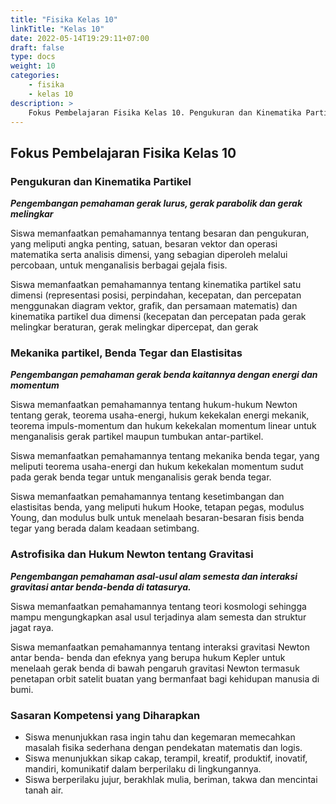 ```yaml
---
title: "Fisika Kelas 10"
linkTitle: "Kelas 10"
date: 2022-05-14T19:29:11+07:00
draft: false
type: docs
weight: 10
categories:
    - fisika
    - kelas 10
description: >
    Fokus Pembelajaran Fisika Kelas 10. Pengukuran dan Kinematika Partikel. Mekanika partikel, Benda Tegar dan Elastisitas. Astrofisika dan Hukum Gravitasi Newton
---
```


## Fokus Pembelajaran Fisika Kelas 10

### Pengukuran dan Kinematika Partikel

***Pengembangan pemahaman gerak lurus, gerak parabolik dan gerak melingkar***

Siswa memanfaatkan pemahamannya tentang besaran dan pengukuran, yang meliputi angka penting, satuan, besaran vektor dan operasi matematika serta analisis dimensi, yang sebagian diperoleh melalui percobaan, untuk menganalisis berbagai gejala fisis.

Siswa memanfaatkan pemahamannya tentang kinematika partikel satu dimensi (representasi posisi, perpindahan, kecepatan, dan percepatan menggunakan diagram vektor, grafik, dan persamaan matematis) dan kinematika partikel dua dimensi (kecepatan dan percepatan pada gerak melingkar beraturan, gerak melingkar dipercepat, dan gerak

### Mekanika partikel, Benda Tegar dan Elastisitas

***Pengembangan pemahaman gerak benda kaitannya dengan energi dan momentum***

Siswa memanfaatkan pemahamannya tentang hukum-hukum Newton tentang gerak, teorema usaha-energi, hukum kekekalan energi mekanik, teorema impuls-momentum dan hukum kekekalan momentum linear untuk menganalisis gerak partikel maupun tumbukan antar-partikel.

Siswa memanfaatkan pemahamannya tentang mekanika benda tegar, yang meliputi teorema usaha-energi dan hukum kekekalan momentum sudut pada gerak benda tegar untuk menganalisis gerak benda tegar.

Siswa memanfaatkan pemahamannya tentang kesetimbangan dan elastisitas benda, yang meliputi hukum Hooke, tetapan pegas, modulus Young, dan modulus bulk untuk menelaah besaran-besaran fisis benda tegar yang berada dalam keadaan setimbang.

### Astrofisika dan Hukum Newton tentang Gravitasi

***Pengembangan pemahaman asal-usul alam semesta dan interaksi gravitasi antar benda-benda di tatasurya.***

Siswa memanfaatkan pemahamannya tentang teori kosmologi sehingga mampu mengungkapkan asal usul terjadinya alam semesta dan struktur jagat raya.

Siswa memanfaatkan pemahamannya tentang interaksi gravitasi Newton antar benda- benda dan efeknya yang berupa hukum Kepler untuk menelaah gerak benda di bawah pengaruh gravitasi Newton termasuk penetapan orbit satelit buatan yang bermanfaat bagi kehidupan manusia di bumi.

### Sasaran Kompetensi yang Diharapkan

- Siswa menunjukkan rasa ingin tahu dan kegemaran memecahkan masalah fisika sederhana dengan pendekatan matematis dan logis.
- Siswa menunjukkan sikap cakap, terampil, kreatif, produktif, inovatif, mandiri, komunikatif dalam berperilaku di lingkungannya.
- Siswa berperilaku jujur, berakhlak mulia, beriman, takwa dan mencintai tanah air.